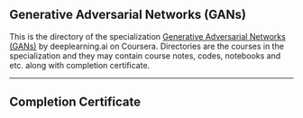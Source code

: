 ## Generative Adversarial Networks (GANs)

This is the directory of the specialization [Generative Adversarial Networks (GANs)](https://www.coursera.org/specializations/generative-adversarial-networks-gans) by deeplearning.ai on Coursera. Directories are the courses in the specialization and they may contain course notes, codes, notebooks and etc. along with completion certificate.

---

## Completion Certificate


